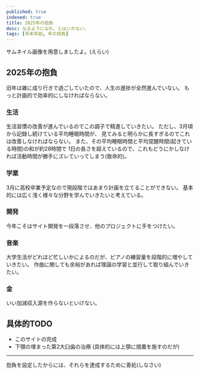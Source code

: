 ```yaml
---
published: true
indexed: true
title: 2025年の抱負
desc: なるようになれ、とはいかない。
tags: [年末年始, 年の抱負]
---
```


サムネイル画像を用意しましたよ。(えらい)

## 2025年の抱負

旧年は雑に成り行きで過ごしていたので、人生の進捗が全然進んでいない。
もっと計画的で効率的にしなければならない。

### 生活

生活習慣の改善が進んでいるのでこの調子で精進していきたい。
ただし、3月頃から記録し続けている平均睡眠時間が、
見てみると明らかに長すぎるのでこれは改善しなければならない。
また、その平均睡眠時間と平均覚醒時間(起きている時間)の和が約28時間で
1日の長さを超えているので、これもどうにかしなければ活動時間が勝手にズレていってしまう(致命的)。

### 学業

3月に高校卒業予定なので現段階ではあまり計画を立てることができない。
基本的には広く浅く様々な分野を学んでいきたいと考えている。

### 開発

今年こそはサイト開発を一段落させ、他のプロジェクトに手をつけたい。

### 音楽

大学生活がどれほど忙しいかによるのだが、ピアノの練習量を段階的に増やしていきたい。
作曲に関しても余裕があれば理論の学習と並行して取り組んでいきたい。

### 金

いい加減収入源を作らないといけない。

## 具体的TODO

- このサイトの完成
- 下顎の埋まった第2大臼歯の治療 (具体的には上顎に措置を施すのだが)

---

抱負を設定したからには、それらを達成するために善処(しなさい)
